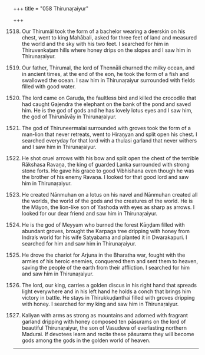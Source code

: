 +++
title = "058 Thirunaṛaiyur"

+++

1518. Our Thirumāl took the form of a bachelor wearing a deerskin on his chest,
      went to king Mahābali, asked for three feet of land
      and measured the world and the sky with his two feet.
      I searched for him in Thiruvenkaṭam hills where honey drips on the slopes
      and I saw him in Thirunaṛaiyur.

1519. Our father, Thirumal, the lord of Thennāli
      churned the milky ocean,
      and in ancient times, at the end of the eon,
      he took the form of a fish and swallowed the ocean.
      I saw him in Thirunaṛaiyur
      surrounded with fields filled with good water.

1520. The lord came on Garuḍa, the faultless bird
      and killed the crocodile that had caught Gajendra the elephant
      on the bank of the pond and saved him.
      He is the god of gods and he has lovely lotus eyes
      and I saw him, the god of Thirunāvāy in Thirunaṛaiyur.

1521. The god of Thiruneermalai surrounded with groves
      took the form of a man-lion that never retreats,
      went to Hiraṇyan and split open his chest.
      I searched everyday for that lord
      with a thulasi garland that never withers and I saw him in Thirunaṛaiyur.

1522. He shot cruel arrows with his bow
      and split open the chest of the terrible Rākshasa Ravaṇa,
      the king of guarded Lanka surrounded with strong stone forts.
      He gave his grace to good Vibhishana
      even though he was the brother of his enemy Ravaṇa.
      I looked for that good lord and saw him in Thirunaṛaiyur.

1523. He created Nānmuhan on a lotus on his navel
      and Nānmuhan created all the worlds,
      the world of the gods and the creatures of the world.
      He is the Māyon, the lion-like son of Yashoda with eyes as sharp as arrows.
      I looked for our dear friend and saw him in Thirunaṛaiyur.

1524. He is the god of Meyyam
      who burned the forest Kāṇḍam filled with abundant groves,
      brought the Karpaga tree dripping with honey
      from Indra’s world for his wife Satyabama
      and planted it in Dwarakapuri.
      I searched for him and saw him in Thirunaṛaiyur.

1525. He drove the chariot for Arjuna in the Bharatha war,
      fought with the armies of his heroic enemies,
      conquered them and sent them to heaven,
      saving the people of the earth from their affliction.
      I searched for him and saw him in Thirunaṛaiyur.

1526. The lord, our king,
      carries a golden discus in his right hand
      that spreads light everywhere
      and in his left hand he holds a conch
      that brings him victory in battle.
      He stays in Thirukkuḍanthai
      filled with groves dripping with honey.
      I searched for my king and saw him in Thirunaṛaiyur.

1527. Kaliyan with arms as strong as mountains
      and adorned with fragrant garland dripping with honey
      composed ten pāsurams on the lord of beautiful Thirunaṛaiyur,
      the son of Vasudeva of everlasting northern Madurai.
      If devotees learn and recite these pāsurams
      they will become gods among the gods in the golden world of heaven.
-----------
